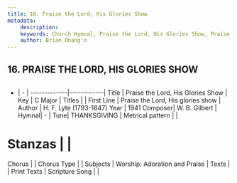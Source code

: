```yaml
---
title: 16. Praise the Lord, His Glories Show
metadata:
    description: 
    keywords: Church Hymnal, Praise the Lord, His Glories Show, Praise the Lord, His glories show, 
    author: Brian Onang'o
---
```



## 16. PRAISE THE LORD, HIS GLORIES SHOW

```txt

```

- |   -  |
-------------|------------|
Title | Praise the Lord, His Glories Show |
Key | C Major |
Titles |  |
First Line | Praise the Lord, His glories show |
Author | H. F. Lyte (1793-1847)
Year | 1941
Composer| W. B. Gilbert |
Hymnal|  - |
Tune| THANKSGIVING |
Metrical pattern | |
# Stanzas |  |
Chorus |  |
Chorus Type |  |
Subjects | Worship: Adoration and Praise |
Texts |  |
Print Texts | 
Scripture Song |  |
  
